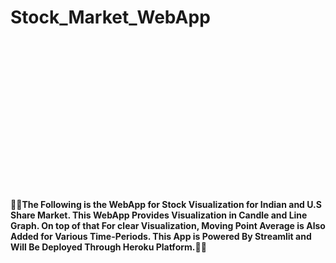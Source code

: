 # Stock_Market_WebApp
<br /><br /><br /><br /><br /><br /><br /><br /><br /><br /><br /><br /><br /><br /><br />
**:star2::star2:The Following is the WebApp for Stock Visualization for Indian and U.S Share Market. This WebApp Provides Visualization in  Candle and Line Graph. On top of that For clear Visualization, Moving Point Average is Also Added for Various Time-Periods. This App is Powered By Streamlit and Will Be Deployed Through Heroku Platform.:star2::star2:**
